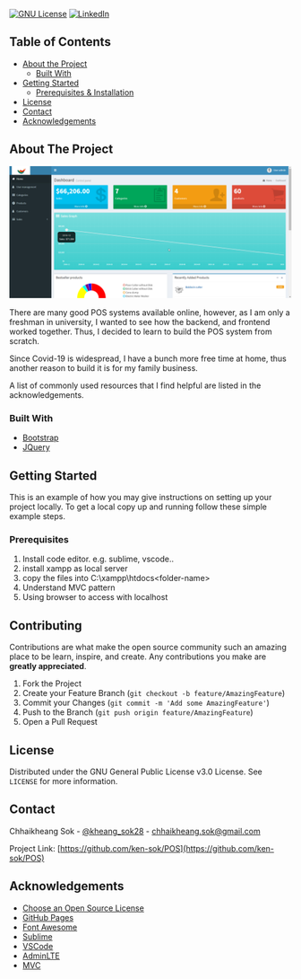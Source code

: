 [![GNU License][license-shield]][license-url]
[![LinkedIn][linkedin-shield]][linkedin-url]


<!-- TABLE OF CONTENTS -->
## Table of Contents

* [About the Project](#about-the-project)
  * [Built With](#built-with)
* [Getting Started](#getting-started)
  * [Prerequisites & Installation](#prerequisites)
* [License](#license)
* [Contact](#contact)
* [Acknowledgements](#acknowledgements)



<!-- ABOUT THE PROJECT -->
## About The Project

![Product Name Screen Shot][product-screenshot]

There are many good POS systems available online, however, as I am only a freshman in university, I wanted to see how the backend, and frontend worked together. Thus, I decided to learn to build the POS system from scratch. 

Since Covid-19 is widespread, I have a bunch more free time at home, thus another reason to build it is for my family business. 

A list of commonly used resources that I find helpful are listed in the acknowledgements.

### Built With
* [Bootstrap](https://getbootstrap.com)
* [JQuery](https://jquery.com)


<!-- GETTING STARTED -->
## Getting Started

This is an example of how you may give instructions on setting up your project locally. To get a local copy up and running follow these simple example steps.

### Prerequisites

1. Install code editor. e.g. sublime, vscode..
2. install xampp as local server
3. copy the files into C:\xampp\htdocs\<folder-name> 
3. Understand MVC pattern
4. Using browser to access with localhost

## Contributing

Contributions are what make the open source community such an amazing place to be learn, inspire, and create. Any contributions you make are **greatly appreciated**.

1. Fork the Project
2. Create your Feature Branch (`git checkout -b feature/AmazingFeature`)
3. Commit your Changes (`git commit -m 'Add some AmazingFeature'`)
4. Push to the Branch (`git push origin feature/AmazingFeature`)
5. Open a Pull Request

<!-- LICENSE -->
## License

Distributed under the GNU General Public License v3.0 License. See `LICENSE` for more information.

<!-- CONTACT -->
## Contact

Chhaikheang Sok - [@kheang_sok28](https://twitter.com/kheang_sok28) - chhaikheang.sok@gmail.com

Project Link: [https://github.com/ken-sok/POS](https://github.com/ken-sok/POS)

<!-- ACKNOWLEDGEMENTS -->
## Acknowledgements
* [Choose an Open Source License](https://choosealicense.com)
* [GitHub Pages](https://pages.github.com)
* [Font Awesome](https://fontawesome.com)
* [Sublime](https://www.sublimetext.com/)
* [VSCode](https://code.visualstudio.com/)
* [AdminLTE](https://adminlte.io/)
* [MVC](https://www.techopedia.com/definition/3842/model-view-controller-mvc)

<!-- MARKDOWN LINKS & IMAGES -->
[license-shield]: https://img.shields.io/badge/License-GPLv3-blue.svg
[license-url]: https://github.com/ken-sok/POS/blob/master/LICENSE
[linkedin-shield]: https://img.shields.io/badge/-LinkedIn-black.svg?style=flat-square&logo=linkedin&colorB=555
[linkedin-url]: https://www.linkedin.com/in/chhaikheang-sok-a47a79161/
[product-screenshot]: thumbnail.png


